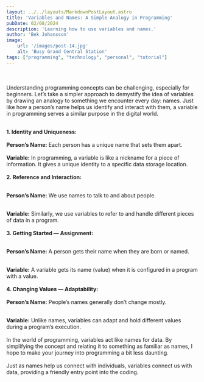 ```yaml
---
layout: ../../layouts/MarkdownPostLayout.astro
title: 'Variables and Names: A Simple Analogy in Programming'
pubDate: 02/08/2024
description: 'Learning how to use variables and names.'
author: 'Bek Johansson'
image:
    url: '/images/post-14.jpg'
    alt: 'Busy Grand Central Station'
tags: ["programming", "technology", "personal", "tutorial"]
---
```

<br>
<br>
Understanding programming concepts can be challenging, especially for beginners. Let’s take a simpler approach to demystify the idea of variables by drawing an analogy to something we encounter every day: names. Just like how a person’s name helps us identify and interact with them, a variable in programming serves a similar purpose in the digital world.
<br>
<br>

**1. Identity and Uniqueness:**
<br>
<br>
**Person’s Name:** Each person has a unique name that sets them apart.
<br>
<br>
**Variable:** In programming, a variable is like a nickname for a piece of information. It gives a unique identity to a specific data storage location.
<br>
<br>
**2. Reference and Interaction:**
<br>
<br>

**Person’s Name:** We use names to talk to and about people.
<br>
<br>

**Variable:**  Similarly, we use variables to refer to and handle different pieces of data in a program.
<br>
<br>
**3. Getting Started — Assignment:**
<br>
<br>

**Person’s Name:** A person gets their name when they are born or named.
<br>
<br>

**Variable:** A variable gets its name (value) when it is configured in a program with a value.
<br>
<br>
**4. Changing Values — Adaptability:**
<br>
<br>
**Person’s Name:** People’s names generally don’t change mostly.
<br>
<br>

**Variable:** Unlike names, variables can adapt and hold different values during a program’s execution.
<br>
<br>
In the world of programming, variables act like names for data. By simplifying the concept and relating it to something as familiar as names, I hope to make your journey into programming a bit less daunting. 
<br>
<br>
Just as names help us connect with individuals, variables connect us with data, providing a friendly entry point into the coding.


